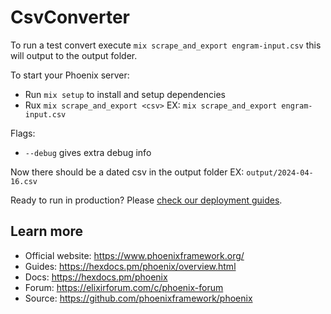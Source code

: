 # CsvConverter

To run a test convert execute `mix scrape_and_export engram-input.csv`
this will output to the output folder.

To start your Phoenix server:

  * Run `mix setup` to install and setup dependencies
  * Rux `mix scrape_and_export <csv>` EX: `mix scrape_and_export engram-input.csv`

Flags:
  * `--debug` gives extra debug info
  <!-- * Start Phoenix endpoint with `mix phx.server` or inside IEx with `iex -S mix phx.server` -->

Now there should be a dated csv in the output folder EX: `output/2024-04-16.csv`
<!-- Now you can visit [`localhost:4000`](http://localhost:4000) from your browser. -->

Ready to run in production? Please [check our deployment guides](https://hexdocs.pm/phoenix/deployment.html).

## Learn more

  * Official website: https://www.phoenixframework.org/
  * Guides: https://hexdocs.pm/phoenix/overview.html
  * Docs: https://hexdocs.pm/phoenix
  * Forum: https://elixirforum.com/c/phoenix-forum
  * Source: https://github.com/phoenixframework/phoenix
